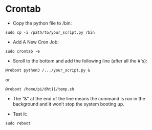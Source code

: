 # Crontab



- Copy the python file to /bin:
    
    
`
    sudo cp -i /path/to/your_script.py /bin
`


 - Add A New Cron Job:
 
    
`
    sudo crontab -e
`


 - Scroll to the bottom and add the following line (after all the #'s):


`
    @reboot python3 /.../your_script.py &
`    

   or


`
    @reboot /home/pi/dht11/temp.sh
`


 - The “&” at the end of the line means the command is run in the background and it won’t stop the system booting up.


 - Test it:


`
    sudo reboot
`
